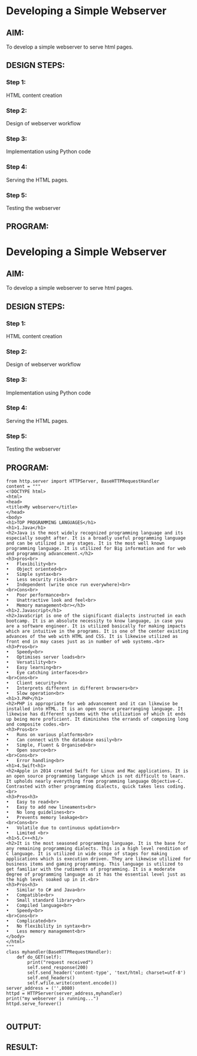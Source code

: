# Developing a Simple Webserver
## AIM:
To develop a simple webserver to serve html pages.

## DESIGN STEPS:
### Step 1: 
HTML content creation
### Step 2:
Design of webserver workflow
### Step 3:
Implementation using Python code
### Step 4:
Serving the HTML pages.
### Step 5:
Testing the webserver

## PROGRAM:
# Developing a Simple Webserver
## AIM:
To develop a simple webserver to serve html pages.

## DESIGN STEPS:
### Step 1: 
HTML content creation
### Step 2:
Design of webserver workflow
### Step 3:
Implementation using Python code
### Step 4:
Serving the HTML pages.
### Step 5:
Testing the webserver

## PROGRAM:
~~~
from http.server import HTTPServer, BaseHTTPRequestHandler
content = """
<!DOCTYPE html>
<html>
<head>
<title>My webserver</title>
</head>
<body>
<h1>TOP PROGRAMMING LANGUAGES</h1>
<h1>1.Java</h1>
<h2>Java is the most widely recognized programming language and its especially sought after. It is a broadly useful programming language and can be utilized in any stages. It is the most well known programming language. It is utilized for Big information and for web and programming advancement.</h2>
<h3>pros<br>
•	Flexibility<br>
•	Object oriented<br>
•	Simple syntax<br>
•	Less security risks<br>
•	Independent (write once run everywhere)<br>
<br>Cons<br>
•	Poor performance<br>
•	Unattractive look and feel<br>
•	Memory management<br></h3>
<h1>2.Javascript</h1> 
<h2>JavaScript is one of the significant dialects instructed in each bootcamp. It is an absolute necessity to know language, in case you are a software engineer. It is utilized basically for making impacts which are intuitive in the programs. It is one of the center existing advances of the web with HTML and CSS. It is likewise utilized as front end in may cases just as in number of web systems.<br>
<h3>Pros<br>
•	Speedy<br>
•	Optimises server loads<br>
•	Versatility<br>
•	Easy learning<br>
•	Eye catching interfaces<br>
<br>Cons<br>
•	Client security<br>
•	Interprets different in different browsers<br>
•	Slow operation<br>
<h1>3.PHP</h1>
<h2>PHP is appropriate for web advancement and it can likewise be installed into HTML. It is an open source prearranging language. It likewise has different systems with the utilization of which it ends up being more proficient. It diminishes the errands of composing long and composite codes.<br>
<h3>Pros<br>
•	Runs on various platforms<br>
•	Can connect with the database easily<br>
•	Simple, Fluent & Organised<br>
•	Open source<br>
<br>Cons<br>
•	Error handling<br>
<h1>4.Swift<h1>
<h2>Apple in 2014 created Swift for Linux and Mac applications. It is an open source programming language which is not difficult to learn. It upholds nearly everything from programming language Objective-C. Contrasted with other programming dialects, quick takes less coding.<br>
<h3>Pros<h3>
•	Easy to read<br>
•	Easy to add new lineaments<br>
•	No long guidelines<br>
•	Prevents memory leakage<br>
<br>Cons<br>
•	Volatile due to continuous updation<br>
•	Limited <br>
<h1>5.C++<h1/>
<h2>It is the most seasoned programming language. It is the base for any remaining programming dialects. This is a high level rendition of C language. It is utilized in wide scope of stages for making applications which is execution driven. They are likewise utilized for business items and gaming programming. This language is utilized to get familiar with the rudiments of programming. It is a moderate degree of programming language as it has the essential level just as the high level soaked up in it.<br>
<h3>Pros<h3>
•	Similar to C# and Java<br>
•	Compatible<br> 
•	Small standard library<br>
•	Compiled language<br>
•	Speedy<br>
<br>Cons<br>
•	Complicated<br>
•	No flexibility in syntax<br>
•	Less memory management<br>
</body>
</html>
"""
class myhandler(BaseHTTPRequestHandler):
    def do_GET(self):
        print("request received")
        self.send_response(200)
        self.send_header('content-type', 'text/html; charset=utf-8')
        self.end_headers()
        self.wfile.write(content.encode())
server_address = ('',8080)
httpd = HTTPServer(server_address,myhandler)
print("my webserver is running...")
httpd.serve_forever()


~~~


## OUTPUT:


## RESULT:
